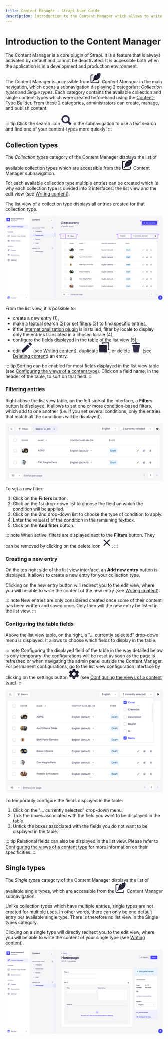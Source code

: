 ```yaml
---
title: Content Manager - Strapi User Guide
description: Introduction to the Content Manager which allows to write content for collection types and single types.
---
```


# Introduction to the Content Manager

The Content Manager is a core plugin of Strapi. It is a feature that is always activated by default and cannot be deactivated. It is accessible both when the application is in a development and production environment.

The Content Manager is accessible from ![Content icon](../assets/icons/content.svg) *Content Manager* in the main navigation, which opens a subnavigation displaying 2 categories: _Collection types_ and _Single types_. Each category contains the available collection and single content-types which were created beforehand using the [Content-Type Builder](/user-docs/latest/content-types-builder/introduction-to-content-types-builder.md). From these 2 categories, administrators can create, manage, and publish content.

::: tip
Click the search icon ![Search icon](../assets/icons/search.svg) in the subnavigation to use a text search and find one of your content-types more quickly!
:::

## Collection types

The _Collection types_ category of the Content Manager displays the list of available collection types which are accessible from the ![Content icon](../assets/icons/content.svg) Content Manager subnavigation.

For each available collection type multiple entries can be created which is why each collection type is divided into 2 interfaces: the list view and the edit view (see [Writing content](writing-content.md)).

The list view of a collection type displays all entries created for that collection type.

![List view of a collection type in the Content Manager](../assets/content-manager/content-manager_list-view.png)

From the list view, it is possible to:

- create a new entry (1),
- make a textual search (2) or set filters (3) to find specific entries,
- if the [Internationalization plugin](/user-docs/latest/plugins/strapi-plugins.md#internationalization-plugin) is installed, filter by locale to display only the entries translated in a chosen locale (4),
- configure the fields displayed in the table of the list view (5),
- edit ![Edit icon](../assets/icons/edit.svg) (see [Writing content](../content-manager/writing-content.md)), duplicate ![Duplicate icon](../assets/icons/duplicate.svg), or delete ![Delete icon](../assets/icons/delete.svg) (see [Deleting content](../content-manager/saving-and-publishing-content.md#deleting-content)) an entry.

::: tip
Sorting can be enabled for most fields displayed in the list view table (see [Configuring the views of a content type](../content-manager/configuring-view-of-content-type.md)). Click on a field name, in the header of the table, to sort on that field.
:::

### Filtering entries

Right above the list view table, on the left side of the interface, a **Filters** button is displayed. It allows to set one or more condition-based filters, which add to one another (i.e. if you set several conditions, only the entries that match all the conditions will be displayed).

![Filters in the Content Manager](../assets/content-manager/content-manager_filters.png)

To set a new filter:

1. Click on the **Filters** button.
2. Click on the 1st drop-down list to choose the field on which the condition will be applied.
3. Click on the 2nd drop-down list to choose the type of condition to apply.
4. Enter the value(s) of the condition in the remaining textbox.
6. Click on the **Add filter** button.

::: note
When active, filters are displayed next to the **Filters** button. They can be removed by clicking on the delete icon ![Clear icon](../assets/icons/clear.svg).
:::

### Creating a new entry

On the top right side of the list view interface, an **Add new entry** button is displayed. It allows to create a new entry for your collection type.

Clicking on the new entry button will redirect you to the edit view, where you will be able to write the content of the new entry (see [Writing content](writing-content.md)).

::: note
New entries are only considered created once some of their content has been written and saved once. Only then will the new entry be listed in the list view.
:::

### Configuring the table fields

Above the list view table, on the right, a "... currently selected" drop-down menu is displayed. It allows to choose which fields to display in the table.

::: note
Configuring the displayed field of the table in the way detailed below is only temporary: the configurations will be reset as soon as the page is refreshed or when navigating the admin panel outside the Content Manager. For permanent configurations, go to the list view configuration interface by clicking on the settings button ![Cog icon](../assets/icons/cog.svg) (see [Configuring the views of a content type](../content-manager/configuring-view-of-content-type.md)).
:::

![Displayed fields in the settings of a list view in the Content Manager](../assets/content-manager/content-manager_displayed-fields.png)

To temporarily configure the fields displayed in the table:

1. Click on the "... currently selected" drop-down menu.
2. Tick the boxes associated with the field you want to be displayed in the table.
3. Untick the boxes associated with the fields you do not want to be displayed in the table.

::: tip
Relational fields can also be displayed in the list view. Please refer to [Configuring the views of a content type](../content-manager/configuring-view-of-content-type.md) for more information on their specificities.
:::

## Single types

The _Single types_ category of the Content Manager displays the list of available single types, which are accessible from the ![Content icon](../assets/icons/content.svg) Content Manager subnavigation.

Unlike collection types which have multiple entries, single types are not created for multiple uses. In other words, there can only be one default entry per available single type. There is therefore no list view in the Single types category.

Clicking on a single type will directly redirect you to the edit view, where you will be able to write the content of your single type (see [Writing content](writing-content.md)).

![Single type in the Content Manager](../assets/content-manager/content-manager_single-type.png)
